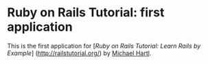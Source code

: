 # Ruby on Rails Tutorial: first application

This is the first application for [*Ruby on Rails Tutorial: Learn Rails by Example*] (http://railstutorial.org/) by [Michael Hartl](http://michaelhartl.com/).